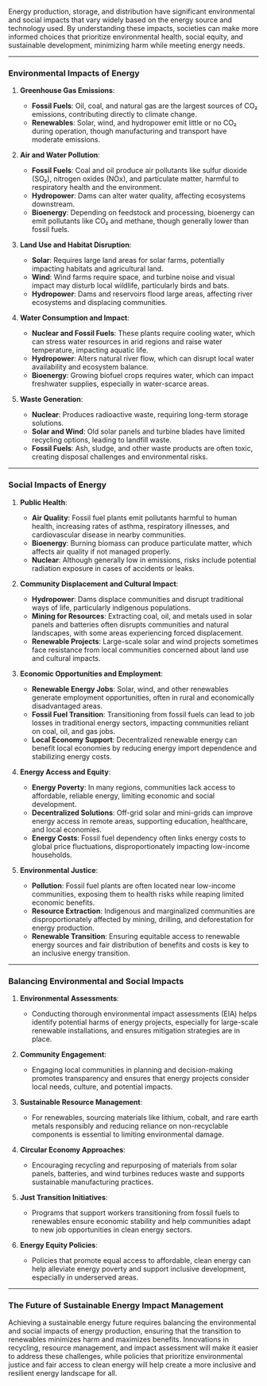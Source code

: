 Energy production, storage, and distribution have significant environmental and social impacts that vary widely based on the energy source and technology used. By understanding these impacts, societies can make more informed choices that prioritize environmental health, social equity, and sustainable development, minimizing harm while meeting energy needs.

---

### Environmental Impacts of Energy

1. **Greenhouse Gas Emissions**:
   - **Fossil Fuels**: Oil, coal, and natural gas are the largest sources of CO₂ emissions, contributing directly to climate change.
   - **Renewables**: Solar, wind, and hydropower emit little or no CO₂ during operation, though manufacturing and transport have moderate emissions.

2. **Air and Water Pollution**:
   - **Fossil Fuels**: Coal and oil produce air pollutants like sulfur dioxide (SO₂), nitrogen oxides (NOx), and particulate matter, harmful to respiratory health and the environment.
   - **Hydropower**: Dams can alter water quality, affecting ecosystems downstream.
   - **Bioenergy**: Depending on feedstock and processing, bioenergy can emit pollutants like CO₂ and methane, though generally lower than fossil fuels.

3. **Land Use and Habitat Disruption**:
   - **Solar**: Requires large land areas for solar farms, potentially impacting habitats and agricultural land.
   - **Wind**: Wind farms require space, and turbine noise and visual impact may disturb local wildlife, particularly birds and bats.
   - **Hydropower**: Dams and reservoirs flood large areas, affecting river ecosystems and displacing communities.

4. **Water Consumption and Impact**:
   - **Nuclear and Fossil Fuels**: These plants require cooling water, which can stress water resources in arid regions and raise water temperature, impacting aquatic life.
   - **Hydropower**: Alters natural river flow, which can disrupt local water availability and ecosystem balance.
   - **Bioenergy**: Growing biofuel crops requires water, which can impact freshwater supplies, especially in water-scarce areas.

5. **Waste Generation**:
   - **Nuclear**: Produces radioactive waste, requiring long-term storage solutions.
   - **Solar and Wind**: Old solar panels and turbine blades have limited recycling options, leading to landfill waste.
   - **Fossil Fuels**: Ash, sludge, and other waste products are often toxic, creating disposal challenges and environmental risks.

---

### Social Impacts of Energy

1. **Public Health**:
   - **Air Quality**: Fossil fuel plants emit pollutants harmful to human health, increasing rates of asthma, respiratory illnesses, and cardiovascular disease in nearby communities.
   - **Bioenergy**: Burning biomass can produce particulate matter, which affects air quality if not managed properly.
   - **Nuclear**: Although generally low in emissions, risks include potential radiation exposure in cases of accidents or leaks.

2. **Community Displacement and Cultural Impact**:
   - **Hydropower**: Dams displace communities and disrupt traditional ways of life, particularly indigenous populations.
   - **Mining for Resources**: Extracting coal, oil, and metals used in solar panels and batteries often disrupts communities and natural landscapes, with some areas experiencing forced displacement.
   - **Renewable Projects**: Large-scale solar and wind projects sometimes face resistance from local communities concerned about land use and cultural impacts.

3. **Economic Opportunities and Employment**:
   - **Renewable Energy Jobs**: Solar, wind, and other renewables generate employment opportunities, often in rural and economically disadvantaged areas.
   - **Fossil Fuel Transition**: Transitioning from fossil fuels can lead to job losses in traditional energy sectors, impacting communities reliant on coal, oil, and gas jobs.
   - **Local Economy Support**: Decentralized renewable energy can benefit local economies by reducing energy import dependence and stabilizing energy costs.

4. **Energy Access and Equity**:
   - **Energy Poverty**: In many regions, communities lack access to affordable, reliable energy, limiting economic and social development.
   - **Decentralized Solutions**: Off-grid solar and mini-grids can improve energy access in remote areas, supporting education, healthcare, and local economies.
   - **Energy Costs**: Fossil fuel dependency often links energy costs to global price fluctuations, disproportionately impacting low-income households.

5. **Environmental Justice**:
   - **Pollution**: Fossil fuel plants are often located near low-income communities, exposing them to health risks while reaping limited economic benefits.
   - **Resource Extraction**: Indigenous and marginalized communities are disproportionately affected by mining, drilling, and deforestation for energy production.
   - **Renewable Transition**: Ensuring equitable access to renewable energy sources and fair distribution of benefits and costs is key to an inclusive energy transition.

---

### Balancing Environmental and Social Impacts

1. **Environmental Assessments**:
   - Conducting thorough environmental impact assessments (EIA) helps identify potential harms of energy projects, especially for large-scale renewable installations, and ensures mitigation strategies are in place.

2. **Community Engagement**:
   - Engaging local communities in planning and decision-making promotes transparency and ensures that energy projects consider local needs, culture, and potential impacts.

3. **Sustainable Resource Management**:
   - For renewables, sourcing materials like lithium, cobalt, and rare earth metals responsibly and reducing reliance on non-recyclable components is essential to limiting environmental damage.

4. **Circular Economy Approaches**:
   - Encouraging recycling and repurposing of materials from solar panels, batteries, and wind turbines reduces waste and supports sustainable manufacturing practices.

5. **Just Transition Initiatives**:
   - Programs that support workers transitioning from fossil fuels to renewables ensure economic stability and help communities adapt to new job opportunities in clean energy sectors.

6. **Energy Equity Policies**:
   - Policies that promote equal access to affordable, clean energy can help alleviate energy poverty and support inclusive development, especially in underserved areas.

---

### The Future of Sustainable Energy Impact Management

Achieving a sustainable energy future requires balancing the environmental and social impacts of energy production, ensuring that the transition to renewables minimizes harm and maximizes benefits. Innovations in recycling, resource management, and impact assessment will make it easier to address these challenges, while policies that prioritize environmental justice and fair access to clean energy will help create a more inclusive and resilient energy landscape for all.